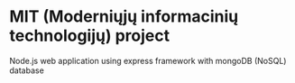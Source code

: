 MIT (Moderniųjų informacinių technologijų) project
===

Node.js web application using express framework with mongoDB (NoSQL) database